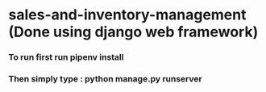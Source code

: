 # sales-and-inventory-management (Done using django web framework)
### To run first run pipenv install
### Then simply type : python manage.py runserver

